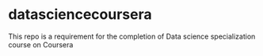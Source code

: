 # datasciencecoursera
This repo is a requirement for the completion of Data science specialization course on Coursera
